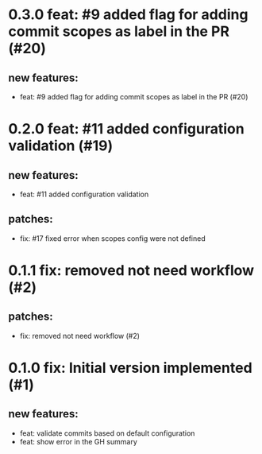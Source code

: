 # 0.3.0 feat: #9 added flag for adding commit scopes as label in the PR (#20)

## new features:
* feat: #9 added flag for adding commit scopes as label in the PR (#20)

# 0.2.0 feat: #11 added configuration validation (#19)

## new features:
* feat: #11 added configuration validation
## patches:
* fix: #17 fixed error when scopes config were not defined

# 0.1.1 fix: removed not need workflow (#2)

## patches:
* fix: removed not need workflow (#2)

# 0.1.0 fix: Initial version implemented (#1)

## new features:
* feat: validate commits based on default configuration
* feat: show error in the GH summary

